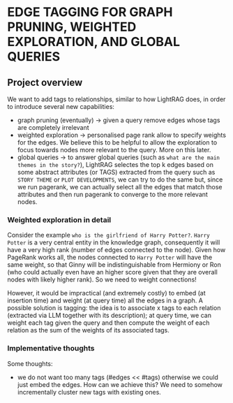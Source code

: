 # EDGE TAGGING FOR GRAPH PRUNING, WEIGHTED EXPLORATION, AND GLOBAL QUERIES

## Project overview

We want to add tags to relationships, similar to how LightRAG does, in order to introduce several new capabilities:
- graph pruning (eventually) -> given a query remove edges whose tags are completely irrelevant
- weighted exploration -> personalised page rank allow to specify weights for the edges. We believe this to be helpful to allow the exploration to focus towards nodes more relevant to the query. More on this later.
- global queries -> to answer global queries (such as `what are the main themes in the story?`), LightRAG selectes the top k edges based on some abstract attributes (or TAGS) extracted from the query such as `STORY THEME` or `PLOT DEVELOPMENTS`, we can try to do the same but, since we run pagerank, we can actually select all the edges that match those attributes and then run pagerank to converge to the more relevant nodes.


### Weighted exploration in detail
Consider the example `who is the girlfriend of Harry Potter?`. `Harry Potter` is a very central entity in the knowledge graph, consequently it will have a very high rank (number of edges connected to the node). Given how PageRank works all, the nodes connected to `Harry Potter` will have the same weight, so that Ginny will be indistinguishable from Hermiony or Ron (who could actually even have an higher score given that they are overall nodes with likely higher rank). So we need to weight connections!

However, it would be impractical (and extremely costly) to embed (at insertion time) and weight (at query time) all the edges in a graph. A possible solution is tagging: the idea is to associate x tags to each relation (extracted via LLM together with its description); at query time, we can weight each tag given the query and then compute the weight of each relation as the sum of the weights of its associated tags.

### Implementative thoughts

Some thoughts:
- we do not want too many tags (#edges  << #tags) otherwise we could just embed the edges. How can we achieve this? We need to somehow incrementally cluster new tags with existing ones.